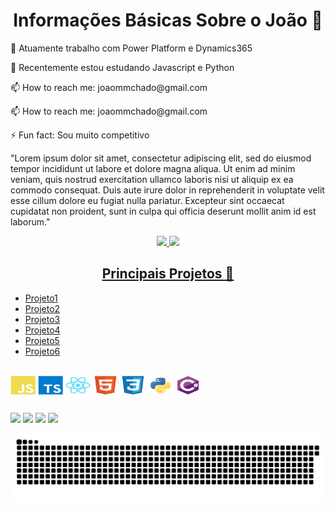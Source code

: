 <div style="display: blox, margin: 100px;">
	<div
		<b><h1 align="center"> Informações Básicas Sobre o João 👋</h1></b>
		<p align="left">🔭 Atuamente trabalho com Power Platform e Dynamics365</p>
		<p align="left">🌱 Recentemente estou estudando Javascript e Python</p>
		<p align="left">📫 How to reach me: joaommchado@gmail.com</p>
		<p align="left">📫 How to reach me: joaommchado@gmail.com</p>
		<p align="left"> ⚡ Fun fact: Sou muito competitivo</p>
		<p>"Lorem ipsum dolor sit amet, consectetur adipiscing elit, sed do eiusmod tempor incididunt ut labore et dolore magna aliqua. Ut enim ad minim veniam, quis nostrud exercitation ullamco laboris nisi ut aliquip ex ea commodo consequat. Duis aute irure dolor in reprehenderit in voluptate velit esse cillum dolore eu fugiat nulla pariatur. Excepteur sint occaecat cupidatat non proident, sunt in culpa qui officia deserunt mollit anim id est laborum."</p>
	</div>
	 <div align="center">
		<a href="https://github.com/joaommchado">
		<img height="180em" src="https://github-readme-stats.vercel.app/api?username=joaommchado&show_icons=true&theme=midnight-purple&include_all_commits=true&count_private=true"/>
		<img height="180em" src="https://github-readme-stats.vercel.app/api/top-langs/?username=joaommchado&layout=compact&langs_count=7&theme=midnight-purple"/>
	</div>
	<div>
		<b><h2 align="center"> Principais Projetos 👋</h2></b>
		<ul>
  			<li><a href="https://example.com">Projeto1</a></li>
 			<li><a href="https://example.com">Projeto2</a></li>
 			<li><a href="https://example.com">Projeto3</a></li>
			<li><a href="https://example.com">Projeto4</a></li>
			<li><a href="https://example.com">Projeto5</a></li>
			<li><a href="https://example.com">Projeto6</a></li>
		</ul>
	</div>
	 <div style="display: inline_block"><br>
  		<img align="center" alt="Jota-Js" height="30" width="40" src="https://raw.githubusercontent.com/devicons/devicon/master/icons/javascript/javascript-plain.svg">
  		<img align="center" alt="Jota-Ts" height="30" width="40" src="https://raw.githubusercontent.com/devicons/devicon/master/icons/typescript/typescript-plain.svg">
  		<img align="center" alt="Jota-React" height="30" width="40" src="https://raw.githubusercontent.com/devicons/devicon/master/icons/react/react-original.svg">
  		<img align="center" alt="Jota-HTML" height="30" width="40" src="https://raw.githubusercontent.com/devicons/devicon/master/icons/html5/html5-original.svg">
  		<img align="center" alt="Jota-CSS" height="30" width="40" src="https://raw.githubusercontent.com/devicons/devicon/master/icons/css3/css3-original.svg">
  		<img align="center" alt="Jota-Python" height="30" width="40" src="https://raw.githubusercontent.com/devicons/devicon/master/icons/python/python-original.svg">
  		<img align="center" alt="Jota-Csharp" height="30" width="40" src="https://raw.githubusercontent.com/devicons/devicon/master/icons/csharp/csharp-original.svg">
	</div>
  
  ##
 
<div>
 		<a href="https://www.instagram.com/joaaop_machado/?hl=en" target="_blank"><img src="https://img.shields.io/badge/-Instagram-%23E4405F?style=for-the-badge&logo=instagram&logoColor=white" target="_blank"></a>
	<a href="https://www.linkedin.com/in/joaopedroribeiromachado123/" ><img src="https://img.shields.io/badge/-LinkedIn-%230077B5?style=for-the-badge&logo=linkedin&logoColor=white" target="_blank"></a>
		<a href="https://www.youtube.com/channel/UCc7oBzIcGyiE8wPE9wJxe3g" target="_blank"><img src="https://img.shields.io/badge/YouTube-FF0000?style=for-the-badge&logo=youtube&logoColor=white" target="_blank"></a>
		<a href = "joaommchado@gmail.com"><img src="https://img.shields.io/badge/-Gmail-%23333?style=for-the-badge&logo=gmail&logoColor=white" target="_blank"></a>
		
</div>

  ![Snake animation](https://github.com/joaommchado/joaommchado/blob/output/github-contribution-grid-snake.svg)
 

                       
                       
      
